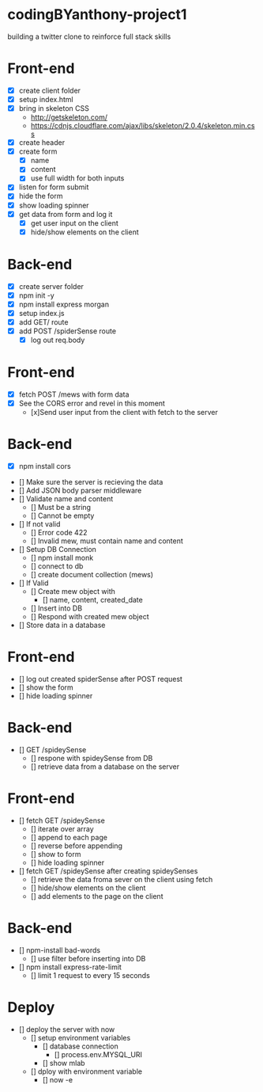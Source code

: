 # codingBYanthony-project1
building a twitter clone to reinforce full stack skills

# Front-end
* [x] create client folder
* [x] setup index.html
* [x] bring in skeleton CSS
    * http://getskeleton.com/
    * https://cdnjs.cloudflare.com/ajax/libs/skeleton/2.0.4/skeleton.min.css
* [x] create header
* [x] create form
    * [x] name
    * [x] content
    * [x] use full width for both inputs
* [x] listen for form submit
* [x] hide the form
* [x] show loading spinner
* [x] get data from form and log it
    * [x] get user input on the client
    * [x] hide/show elements on the client

# Back-end
* [x] create server folder
* [x] npm init -y
* [x] npm install express morgan
* [x] setup index.js
* [x] add GET/ route
* [x] add POST /spiderSense route
    * [x] log out req.body

# Front-end
* [x] fetch POST /mews with form data
* [x] See the CORS error and revel in this moment
    * [x]Send user input from the client with fetch to the server

# Back-end
* [x] npm install cors
* [] Make sure the server is recieving the data
* [] Add JSON body parser middleware
* [] Validate name and content
    * [] Must be a string
    * [] Cannot be empty
* [] If not valid
    * [] Error code 422
    * [] Invalid mew, must contain name and content
* [] Setup DB Connection
    * [] npm install monk
    * [] connect to db
    * [] create document collection (mews)
* [] If Valid
    * [] Create mew object with
        * [] name, content, created_date
    * [] Insert into DB
    * [] Respond with created mew object
* [] Store data in a database

# Front-end
* [] log out created spiderSense after POST request
* [] show the form
* [] hide loading spinner

# Back-end
* [] GET /spideySense
    * [] respone with spideySense from DB
    * [] retrieve data from a database on the server

# Front-end
* [] fetch GET /spideySense
    * [] iterate over array
    * [] append to each page
    * []  reverse before appending
    * []  show to form
    * [] hide loading spinner
* [] fetch GET /spideySense after creating spideySenses
    * [] retrieve the data froma sever on the client using fetch
    * [] hide/show elements on the client
    * [] add elements to the page on the client

# Back-end
* [] npm-install bad-words
    * [] use filter before inserting into DB
* [] npm install express-rate-limit
    * [] limit 1 request to every 15 seconds

# Deploy
* [] deploy the server with now
    * [] setup environment variables
        * [] database connection
            * [] process.env.MYSQL_URI
        * [] show mlab
    * [] dploy with environment variable
        * [] now -e 